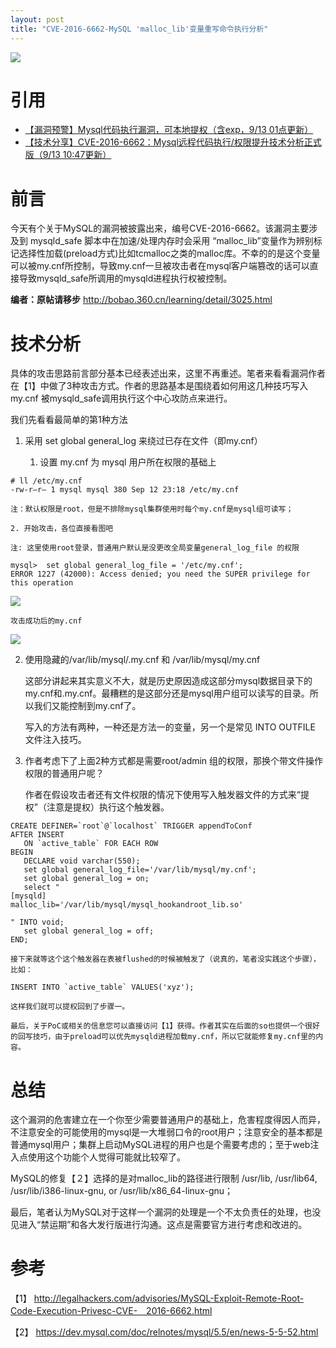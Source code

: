 ```yaml
---
layout: post
title: "CVE-2016-6662-MySQL 'malloc_lib'变量重写命令执行分析"
---
```


![][1]

<!-- more -->

# 引用

* [【漏洞预警】Mysql代码执行漏洞，可本地提权（含exp，9/13 01点更新）](http://bobao.360.cn/learning/detail/3025.html)
* [【技术分享】CVE-2016-6662：Mysql远程代码执行/权限提升技术分析正式版（9/13 10:47更新）](http://bobao.360.cn/learning/detail/3027.html)

# 前言

今天有个关于MySQL的漏洞被披露出来，编号CVE-2016-6662。该漏洞主要涉及到 mysqld_safe 脚本中在加速/处理内存时会采用 “malloc_lib”变量作为辨别标记选择性加载(preload方式)比如tcmalloc之类的malloc库。不幸的的是这个变量可以被my.cnf所控制，导致my.cnf一旦被攻击者在mysql客户端篡改的话可以直接导致mysqld_safe所调用的mysqld进程执行权被控制。

**编者：原帖请移步** <http://bobao.360.cn/learning/detail/3025.html>

# 技术分析

具体的攻击思路前言部分基本已经表述出来，这里不再重述。笔者来看看漏洞作者在【1】中做了3种攻击方式。作者的思路基本是围绕着如何用这几种技巧写入 my.cnf 被mysqld_safe调用执行这个中心攻防点来进行。

我们先看看最简单的第1种方法

1. 采用 set global general_log 来绕过已存在文件（即my.cnf）

    1. 设置 my.cnf 为 mysql 用户所在权限的基础上

```
# ll /etc/my.cnf
-rw-r–r– 1 mysql mysql 380 Sep 12 23:18 /etc/my.cnf
```

    注：默认权限是root，但是不排除mysql集群使用时每个my.cnf是mysql组可读写；

    2. 开始攻击，各位直接看图吧

    注: 这里使用root登录，普通用户默认是没更改全局变量general_log_file 的权限

```
mysql>  set global general_log_file = '/etc/my.cnf';
ERROR 1227 (42000): Access denied; you need the SUPER privilege for this operation
```

![][2]
    
    攻击成功后的my.cnf

![][3]

2. 使用隐藏的/var/lib/mysql/.my.cnf 和 /var/lib/mysql/my.cnf

    这部分讲起来其实意义不大，就是历史原因造成这部分mysql数据目录下的my.cnf和.my.cnf。最糟糕的是这部分还是mysql用户组可以读写的目录。所以我们又能控制到my.cnf了。

    写入的方法有两种，一种还是方法一的变量，另一个是常见 INTO OUTFILE 文件注入技巧。

3. 作者考虑下了上面2种方式都是需要root/admin 组的权限，那换个带文件操作权限的普通用户呢？

    作者在假设攻击者还有文件权限的情况下使用写入触发器文件的方式来“提权”（注意是提权）执行这个触发器。

```
CREATE DEFINER=`root`@`localhost` TRIGGER appendToConf
AFTER INSERT
   ON `active_table` FOR EACH ROW
BEGIN
   DECLARE void varchar(550);
   set global general_log_file='/var/lib/mysql/my.cnf';
   set global general_log = on;
   select "
[mysqld]
malloc_lib='/var/lib/mysql/mysql_hookandroot_lib.so'
 
" INTO void;  
   set global general_log = off;
END;
```

    接下来就等这个这个触发器在表被flushed的时候被触发了（说真的，笔者没实践这个步骤），比如：

```
INSERT INTO `active_table` VALUES('xyz');
```

    这样我们就可以提权回到了步骤一。

    最后，关于PoC或相关的信息您可以直接访问【1】获得。作者其实在后面的so也提供一个很好的回写技巧，由于preload可以优先mysqld进程加载my.cnf，所以它就能修复my.cnf里的内容。

# 总结

这个漏洞的危害建立在一个你至少需要普通用户的基础上，危害程度得因人而异，不注意安全的可能使用的mysql是一大堆弱口令的root用户；注意安全的基本都是普通mysql用户；集群上启动MySQL进程的用户也是个需要考虑的；至于web注入点使用这个功能个人觉得可能就比较窄了。

MySQL的修复【２】选择的是对malloc_lib的路径进行限制 /usr/lib, /usr/lib64, /usr/lib/i386-linux-gnu, or /usr/lib/x86_64-linux-gnu；

最后，笔者认为MySQL对于这样一个漏洞的处理是一个不太负责任的处理，也没见进入“禁运期”和各大发行版进行沟通。这点是需要官方进行考虑和改进的。

# 参考

【1】 <http://legalhackers.com/advisories/MySQL-Exploit-Remote-Root-Code-Execution-Privesc-CVE-　2016-6662.html>

【2】 <https://dev.mysql.com/doc/relnotes/mysql/5.5/en/news-5-5-52.html>

[1]: https://p5.ssl.qhimg.com/t01a933a4a4d5c4964f.png
[2]: https://p3.ssl.qhimg.com/t018ba2e3964c25ad31.png
[3]: https://p1.ssl.qhimg.com/t016105fcce5c4fac4e.png
